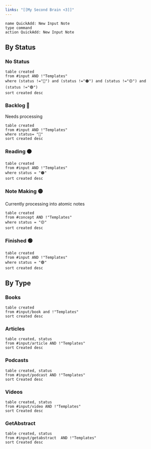 ```yaml
---
links: "[[My Second Brain <3]]"
---
```

```button
name QuickAdd: New Input Note
type command
action QuickAdd: New Input Note
```

## By Status
### No Status
```dataview
table created
from #input AND !"Templates"
where (status !="🔴") and (status !="🟠") and (status !="🟡") and (status !="🟢")
sort created desc
```
### Backlog 🔴
Needs processing
```dataview
table created
from #input AND !"Templates"
where status= "🔴"
sort created desc
```
### Reading 🟠
```dataview
table created
from #input AND !"Templates"
where status = "🟠"
sort created desc
```
### Note Making 🟡
Currently processing into atomic notes
```dataview
table created
from #concept AND !"Templates"
where status = "🟡"
sort created desc
```
### Finished 🟢
```dataview
table created
from #input AND !"Templates"
where status = "🟢"
sort created desc
```


## By Type
### Books
```dataview
table created
from #input/book and !"Templates"
sort created desc
```
### Articles
```dataview
table created, status
from #input/article AND !"Templates"
sort Created desc
```
### Podcasts
```dataview
table created, status
from #input/podcast AND !"Templates"
sort Created desc
```
### Videos
```dataview
table created, status
from #input/video AND !"Templates"
sort Created desc
```
### GetAbstract
```dataview
table created, status
from #input/getabstract  AND !"Templates"
sort Created desc
```

